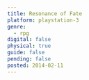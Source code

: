 ```yaml
---
title: Resonance of Fate
platform: playstation-3
genre:
  - rpg
digital: false
physical: true
guide: false
pending: false
posted: 2014-02-11
---
```


